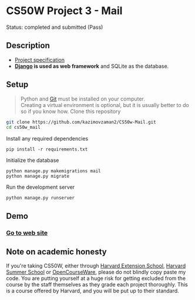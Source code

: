 # CS50W Project 3 - Mail
Status: completed and submitted (Pass)
  
## Description
* [Project specification](https://cs50.harvard.edu/web/2020/projects/3/mail/#specification)
* **[Django](https://www.djangoproject.com) is used as web framework** and SQLite as the database.

## Setup 
> Python and [Git](https://git-scm.com) must be installed on your computer.  
> Creating a virtual environment is optional, but it is usually better to do so if you know how.
Clone this repository
```bash
git clone https://github.com/kazimovzaman2/CS50w-Mail.git
cd cs50w_mail
```  
Install any required dependencies
```
pip install -r requirements.txt
```  
Initialize the database
```
python manage.py makemigrations mail
python manage.py migrate
```  
Run the development server
```
python manage.py runserver
```

## Demo
### [Go to web site](http://mail-cs50w.glitch.me)

## Note on academic honesty
If you're taking CS50W, either through [Harvard Extension School](https://extension.harvard.edu/), [Harvard Summer School](https://summer.harvard.edu/) or [OpenCourseWare](https://cs50.harvard.edu/web/), please do not blindly copy paste my code. You are putting yourself at a huge risk for getting excluded from the course by the staff themselves as they grade each project thoroughly. This is a course offered by Harvard, and you will be put up to their standard.
